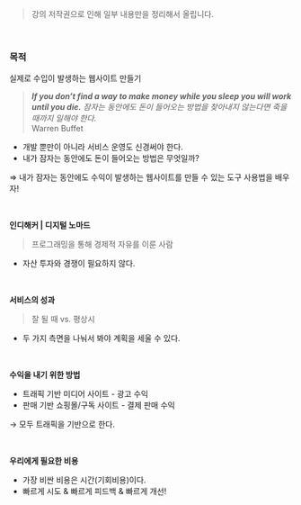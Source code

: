 > 강의 저작권으로 인해 일부 내용만을 정리해서 올립니다.
>

<br>

### 목적

실제로 수입이 발생하는 웹사이트 만들기

> ***If you don’t find a way to make money while you sleep you will work until you die.**
잠자는 동안에도 돈이 들어오는 방법을 찾아내지 않는다면 죽을 때까지 일해야 한다.*  
> Warren Buffet

- 개발 뿐만이 아니라 서비스 운영도 신경써야 한다.
- 내가 잠자는 동안에도 돈이 들어오는 방법은 무엇일까?

⇒ 내가 잠자는 동안에도 수익이 발생하는 웹사이트를 만들 수 있는 도구 사용법을 배우자!

<br>

**인디해커 | 디지털 노마드**

> 프로그래밍을 통해 경제적 자유를 이룬 사람
>
- 자산 투자와 경쟁이 필요하지 않다.

<br>

**서비스의 성과**

> 잘 될 때 vs. 평상시
>
- 두 가지 측면을 나눠서 봐야 계획을 세울 수 있다.

<br>

**수익을 내기 위한 방법**

- 트래픽 기반 미디어 사이트 - 광고 수익
- 판매 기반 쇼핑몰/구독 사이트 - 결제 판매 수익

→ 모두 트래픽을 기반으로 한다.

<br>

**우리에게 필요한 비용**
- 가장 비싼 비용은 시간(기회비용)이다.
- 빠르게 시도 & 빠르게 피드백 & 빠르게 개선!